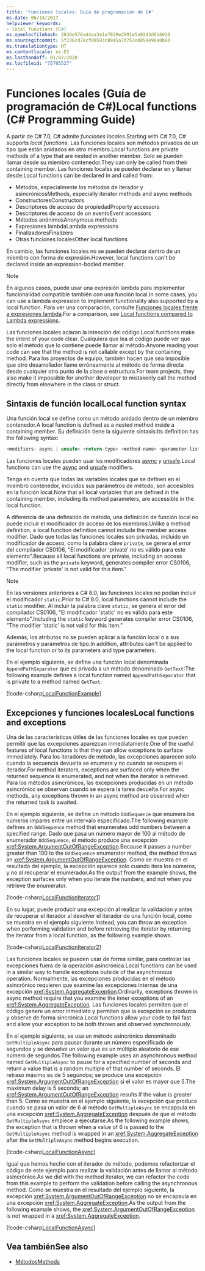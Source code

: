 ```yaml
---
title: 'Funciones locales: Guía de programación de C#'
ms.date: 06/14/2017
helpviewer_keywords:
- local functions [C#]
ms.openlocfilehash: 2036e576a44aa3e1e7829e2091e5a9243d6b6010
ms.sourcegitcommit: 5f236cd78cf09593c8945a7d753e0850e96a0b80
ms.translationtype: HT
ms.contentlocale: es-ES
ms.lasthandoff: 01/07/2020
ms.locfileid: "75705527"
---
```

# <a name="local-functions-c-programming-guide"></a><span data-ttu-id="9615d-102">Funciones locales (Guía de programación de C#)</span><span class="sxs-lookup"><span data-stu-id="9615d-102">Local functions (C# Programming Guide)</span></span>

<span data-ttu-id="9615d-103">A partir de C# 7.0, C# admite *funciones locales*.</span><span class="sxs-lookup"><span data-stu-id="9615d-103">Starting with C# 7.0, C# supports *local functions*.</span></span> <span data-ttu-id="9615d-104">Las funciones locales son métodos privados de un tipo que están anidados en otro miembro.</span><span class="sxs-lookup"><span data-stu-id="9615d-104">Local functions are private methods of a type that are nested in another member.</span></span> <span data-ttu-id="9615d-105">Solo se pueden llamar desde su miembro contenedor.</span><span class="sxs-lookup"><span data-stu-id="9615d-105">They can only be called from their containing member.</span></span> <span data-ttu-id="9615d-106">Las funciones locales se pueden declarar en y llamar desde:</span><span class="sxs-lookup"><span data-stu-id="9615d-106">Local functions can be declared in and called from:</span></span>

- <span data-ttu-id="9615d-107">Métodos, especialmente los métodos de iterador y asincrónicos</span><span class="sxs-lookup"><span data-stu-id="9615d-107">Methods, especially iterator methods and async methods</span></span>
- <span data-ttu-id="9615d-108">Constructores</span><span class="sxs-lookup"><span data-stu-id="9615d-108">Constructors</span></span>
- <span data-ttu-id="9615d-109">Descriptores de acceso de propiedad</span><span class="sxs-lookup"><span data-stu-id="9615d-109">Property accessors</span></span>
- <span data-ttu-id="9615d-110">Descriptores de acceso de un evento</span><span class="sxs-lookup"><span data-stu-id="9615d-110">Event accessors</span></span>
- <span data-ttu-id="9615d-111">Métodos anónimos</span><span class="sxs-lookup"><span data-stu-id="9615d-111">Anonymous methods</span></span>
- <span data-ttu-id="9615d-112">Expresiones lambda</span><span class="sxs-lookup"><span data-stu-id="9615d-112">Lambda expressions</span></span>
- <span data-ttu-id="9615d-113">Finalizadores</span><span class="sxs-lookup"><span data-stu-id="9615d-113">Finalizers</span></span>
- <span data-ttu-id="9615d-114">Otras funciones locales</span><span class="sxs-lookup"><span data-stu-id="9615d-114">Other local functions</span></span>

<span data-ttu-id="9615d-115">En cambio, las funciones locales no se pueden declarar dentro de un miembro con forma de expresión.</span><span class="sxs-lookup"><span data-stu-id="9615d-115">However, local functions can't be declared inside an expression-bodied member.</span></span>

> [!NOTE]
> <span data-ttu-id="9615d-116">En algunos casos, puede usar una expresión lambda para implementar funcionalidad compatible también con una función local.</span><span class="sxs-lookup"><span data-stu-id="9615d-116">In some cases, you can use a lambda expression to implement functionality also supported by a local function.</span></span> <span data-ttu-id="9615d-117">Para ver una comparación, consulte [Funciones locales frente a expresiones lambda](../../local-functions-vs-lambdas.md).</span><span class="sxs-lookup"><span data-stu-id="9615d-117">For a comparison, see [Local functions compared to Lambda expressions](../../local-functions-vs-lambdas.md).</span></span>

<span data-ttu-id="9615d-118">Las funciones locales aclaran la intención del código.</span><span class="sxs-lookup"><span data-stu-id="9615d-118">Local functions make the intent of your code clear.</span></span> <span data-ttu-id="9615d-119">Cualquiera que lea el código puede ver que solo el método que lo contiene puede llamar al método.</span><span class="sxs-lookup"><span data-stu-id="9615d-119">Anyone reading your code can see that the method is not callable except by the containing method.</span></span> <span data-ttu-id="9615d-120">Para los proyectos de equipo, también hacen que sea imposible que otro desarrollador llame erróneamente al método de forma directa desde cualquier otro punto de la clase o estructura.</span><span class="sxs-lookup"><span data-stu-id="9615d-120">For team projects, they also make it impossible for another developer to mistakenly call the method directly from elsewhere in the class or struct.</span></span>
 
## <a name="local-function-syntax"></a><span data-ttu-id="9615d-121">Sintaxis de función local</span><span class="sxs-lookup"><span data-stu-id="9615d-121">Local function syntax</span></span>

<span data-ttu-id="9615d-122">Una función local se define como un método anidado dentro de un miembro contenedor.</span><span class="sxs-lookup"><span data-stu-id="9615d-122">A local function is defined as a nested method inside a containing member.</span></span> <span data-ttu-id="9615d-123">Su definición tiene la siguiente sintaxis:</span><span class="sxs-lookup"><span data-stu-id="9615d-123">Its definition has the following syntax:</span></span>

```csharp
<modifiers: async | unsafe> <return-type> <method-name> <parameter-list>
```

<span data-ttu-id="9615d-124">Las funciones locales pueden usar los modificadores [async](../../language-reference/keywords/async.md) y [unsafe](../../language-reference/keywords/unsafe.md).</span><span class="sxs-lookup"><span data-stu-id="9615d-124">Local functions can use the [async](../../language-reference/keywords/async.md) and [unsafe](../../language-reference/keywords/unsafe.md) modifiers.</span></span> 

<span data-ttu-id="9615d-125">Tenga en cuenta que todas las variables locales que se definen en el miembro contenedor, incluidos sus parámetros de método, son accesibles en la función local.</span><span class="sxs-lookup"><span data-stu-id="9615d-125">Note that all local variables that are defined in the containing member, including its method parameters, are accessible in the local function.</span></span> 

<span data-ttu-id="9615d-126">A diferencia de una definición de método, una definición de función local no puede incluir el modificador de acceso de los miembros.</span><span class="sxs-lookup"><span data-stu-id="9615d-126">Unlike a method definition, a local function definition cannot include the member access modifier.</span></span> <span data-ttu-id="9615d-127">Dado que todas las funciones locales son privadas, incluido un modificador de acceso, como la palabra clave `private`, se genera el error del compilador CS0106, "El modificador 'private' no es válido para este elemento".</span><span class="sxs-lookup"><span data-stu-id="9615d-127">Because all local functions are private, including an access modifier, such as the `private` keyword, generates compiler error CS0106, "The modifier 'private' is not valid for this item."</span></span>

> [!NOTE]
> <span data-ttu-id="9615d-128">En las versiones anteriores a C# 8.0, las funciones locales no podían incluir el modificador `static`.</span><span class="sxs-lookup"><span data-stu-id="9615d-128">Prior to C# 8.0, local functions cannot include the `static` modifier.</span></span> <span data-ttu-id="9615d-129">Al incluir la palabra clave `static`, se genera el error del compilador CS0106, "El modificador 'static' no es válido para este elemento".</span><span class="sxs-lookup"><span data-stu-id="9615d-129">Including the `static` keyword generates compiler error CS0106, "The modifier 'static' is not valid for this item."</span></span>

<span data-ttu-id="9615d-130">Además, los atributos no se pueden aplicar a la función local o a sus parámetros y parámetros de tipo.</span><span class="sxs-lookup"><span data-stu-id="9615d-130">In addition, attributes can't be applied to the local function or to its parameters and type parameters.</span></span> 
 
<span data-ttu-id="9615d-131">En el ejemplo siguiente, se define una función local denominada `AppendPathSeparator` que es privada a un método denominado `GetText`:</span><span class="sxs-lookup"><span data-stu-id="9615d-131">The following example defines a local function named `AppendPathSeparator` that is private to a method named `GetText`:</span></span>
   
[!code-csharp[LocalFunctionExample](~/samples/snippets/csharp/programming-guide/classes-and-structs/local-functions1.cs)]  
   
## <a name="local-functions-and-exceptions"></a><span data-ttu-id="9615d-132">Excepciones y funciones locales</span><span class="sxs-lookup"><span data-stu-id="9615d-132">Local functions and exceptions</span></span>

<span data-ttu-id="9615d-133">Una de las características útiles de las funciones locales es que pueden permitir que las excepciones aparezcan inmediatamente.</span><span class="sxs-lookup"><span data-stu-id="9615d-133">One of the useful features of local functions is that they can allow exceptions to surface immediately.</span></span> <span data-ttu-id="9615d-134">Para los iteradores de método, las excepciones aparecen solo cuando la secuencia devuelta se enumera y no cuando se recupera el iterador.</span><span class="sxs-lookup"><span data-stu-id="9615d-134">For method iterators, exceptions are surfaced only when the returned sequence is enumerated, and not when the iterator is retrieved.</span></span> <span data-ttu-id="9615d-135">Para los métodos asincrónicos, las excepciones producidas en un método asincrónico se observan cuando se espera la tarea devuelta.</span><span class="sxs-lookup"><span data-stu-id="9615d-135">For async methods, any exceptions thrown in an async method are observed when the returned task is awaited.</span></span> 

<span data-ttu-id="9615d-136">En el ejemplo siguiente, se define un método `OddSequence` que enumera los números impares entre un intervalo especificado.</span><span class="sxs-lookup"><span data-stu-id="9615d-136">The following example defines an `OddSequence` method that enumerates odd numbers between a specified range.</span></span> <span data-ttu-id="9615d-137">Dado que pasa un número mayor de 100 al método de enumerador `OddSequence`, el método produce una excepción <xref:System.ArgumentOutOfRangeException>.</span><span class="sxs-lookup"><span data-stu-id="9615d-137">Because it passes a number greater than 100 to the `OddSequence` enumerator method, the method throws an <xref:System.ArgumentOutOfRangeException>.</span></span> <span data-ttu-id="9615d-138">Como se muestra en el resultado del ejemplo, la excepción aparece solo cuando itera los números, y no al recuperar el enumerador.</span><span class="sxs-lookup"><span data-stu-id="9615d-138">As the output from the example shows, the exception surfaces only when you iterate the numbers, and not when you retrieve the enumerator.</span></span>

[!code-csharp[LocalFunctionIterator1](~/samples/snippets/csharp/programming-guide/classes-and-structs/local-functions-iterator1.cs)] 

<span data-ttu-id="9615d-139">En su lugar, puede producir una excepción al realizar la validación y antes de recuperar el iterador al devolver el iterador de una función local, como se muestra en el ejemplo siguiente.</span><span class="sxs-lookup"><span data-stu-id="9615d-139">Instead, you can throw an exception when performing validation and before retrieving the iterator by returning the iterator from a local function, as the following example shows.</span></span>

[!code-csharp[LocalFunctionIterator2](~/samples/snippets/csharp/programming-guide/classes-and-structs/local-functions-iterator2.cs)]

<span data-ttu-id="9615d-140">Las funciones locales se pueden usar de forma similar, para controlar las excepciones fuera de la operación asincrónica.</span><span class="sxs-lookup"><span data-stu-id="9615d-140">Local functions can be used in a similar way to handle exceptions outside of the asynchronous operation.</span></span> <span data-ttu-id="9615d-141">Normalmente, las excepciones producidas en el método asincrónico requieren que examine las excepciones internas de una excepción <xref:System.AggregateException>.</span><span class="sxs-lookup"><span data-stu-id="9615d-141">Ordinarily, exceptions thrown in async method require that you examine the inner exceptions of an <xref:System.AggregateException>.</span></span> <span data-ttu-id="9615d-142">Las funciones locales permiten que el código genere un error inmediato y permiten que la excepción se produzca y observe de forma sincrónica.</span><span class="sxs-lookup"><span data-stu-id="9615d-142">Local functions allow your code to fail fast and allow your exception to be both thrown and observed synchronously.</span></span>

<span data-ttu-id="9615d-143">En el ejemplo siguiente, se usa un método asincrónico denominado `GetMultipleAsync` para pausar durante un número especificado de segundos y se devuelve un valor que es un múltiplo aleatorio de ese número de segundos.</span><span class="sxs-lookup"><span data-stu-id="9615d-143">The following example uses an asynchronous method named `GetMultipleAsync` to pause for a specified number of seconds and return a value that is a random multiple of that number of seconds.</span></span> <span data-ttu-id="9615d-144">El retraso máximo es de 5 segundos; se produce una excepción <xref:System.ArgumentOutOfRangeException> si el valor es mayor que 5.</span><span class="sxs-lookup"><span data-stu-id="9615d-144">The maximum delay is 5 seconds; an <xref:System.ArgumentOutOfRangeException> results if the value is greater than 5.</span></span> <span data-ttu-id="9615d-145">Como se muestra en el ejemplo siguiente, la excepción que produce cuando se pasa un valor de 6 al método `GetMultipleAsync` se encapsula en una excepción <xref:System.AggregateException> después de que el método `GetMultipleAsync` empiece a ejecutarse.</span><span class="sxs-lookup"><span data-stu-id="9615d-145">As the following example shows, the exception that is thrown when a value of 6 is passed to the `GetMultipleAsync` method is wrapped in an <xref:System.AggregateException> after the `GetMultipleAsync` method begins execution.</span></span>

[!code-csharp[LocalFunctionAsync](~/samples/snippets/csharp/programming-guide/classes-and-structs/local-functions-async1.cs)] 

<span data-ttu-id="9615d-146">Igual que hemos hecho con el iterador de método, podemos refactorizar el código de este ejemplo para realizar la validación antes de llamar al método asincrónico.</span><span class="sxs-lookup"><span data-stu-id="9615d-146">As we did with the method iterator, we can refactor the code from this example to perform the validation before calling the asynchronous method.</span></span> <span data-ttu-id="9615d-147">Como se muestra en el resultado del ejemplo siguiente, la excepción <xref:System.ArgumentOutOfRangeException> no se encapsula en una excepción <xref:System.AggregateException>.</span><span class="sxs-lookup"><span data-stu-id="9615d-147">As the output from the following example shows, the <xref:System.ArgumentOutOfRangeException> is not wrapped in a <xref:System.AggregateException>.</span></span>

[!code-csharp[LocalFunctionAsync](~/samples/snippets/csharp/programming-guide/classes-and-structs/local-functions-async2.cs)] 

## <a name="see-also"></a><span data-ttu-id="9615d-148">Vea también</span><span class="sxs-lookup"><span data-stu-id="9615d-148">See also</span></span>

- [<span data-ttu-id="9615d-149">Métodos</span><span class="sxs-lookup"><span data-stu-id="9615d-149">Methods</span></span>](methods.md)
